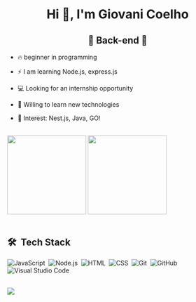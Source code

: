<h1 align="center">Hi 👋, I'm Giovani Coelho</h1>

<h2 align="center">🥕 Back-end 🥕</h2>

-   🔥 beginner in programming

-   ⚡ I am learning Node.js, express.js

-   💻 Looking for an internship opportunity

-   🍃 Willing to learn new technologies

-   🎯 Interest: Nest.js, Java, GO!

<br>
<div>
    <img height="180em" src="https://github-readme-stats.vercel.app/api?username=Giovani-Coelho&theme=dark&show_icons=true" />
    <img height="180em" src="https://github-readme-stats.vercel.app/api/top-langs/?username=Giovani-Coelho&layout=compact&langs_count=8&theme=dark" />
</div>
<br>

## 🛠 &nbsp;Tech Stack

![JavaScript](https://img.shields.io/badge/-JavaScript-05122A?style=flat&logo=javascript)&nbsp;
![Node.js](https://img.shields.io/badge/-Node.js-05122A?style=flat&logo=node.js)&nbsp;
![HTML](https://img.shields.io/badge/-HTML-05122A?style=flat&logo=HTML5)&nbsp;
![CSS](https://img.shields.io/badge/-CSS-05122A?style=flat&logo=CSS3&logoColor=1572B6)&nbsp;
![Git](https://img.shields.io/badge/-Git-05122A?style=flat&logo=git)&nbsp;
![GitHub](https://img.shields.io/badge/-GitHub-05122A?style=flat&logo=github)&nbsp;
![Visual Studio Code](https://img.shields.io/badge/-Visual%20Studio%20Code-05122A?style=flat&logo=visual-studio-code&logoColor=007ACC)&nbsp;
<br><br>

<div>
      <a href="https://www.linkedin.com/in/giovani-coelho-7a1269238/" target="_blank"><img src="https://img.shields.io/badge/-LinkedIn-%230077B5?          style=for-the-badge&logo=linkedin&logoColor=white" target="_blank"></a>
</div>

